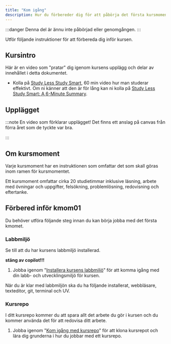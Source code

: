 ```yaml
---
title: "Kom igång" 
description: Hur du förbereder dig för att påbörja det första kursmomentet.
---
```


:::danger
Denna del är ännu inte påbörjad eller genomgången.
:::

Utför följande instruktioner för att förbereda dig inför kursen.



## Kursintro

Här är en video som "pratar" dig igenom kursens upplägg och delar av innehållet i detta dokumentet.

<YouTube
    id="K7F5IVgK1bg"
    caption="Kursintroduktion till kursen webtec med Mikael."
/>



- Kolla på [Study Less Study Smart](https://www.youtube.com/watch?v=IlU-zDU6aQ0), 60 min video hur man studerar effektivt. Om ni känner att den är för lång kan ni kolla på [Study Less Study Smart: A 6-Minute Summary](https://www.youtube.com/watch?v=23Xqu0jXlfs).



## Upplägget

:::note
En video som förklarar upplägget!
Det finns ett anslag på canvas från förra året som de tyckte var bra.

:::



## Om kursmoment

Varje kursmoment har en instruktionen som omfattar det som skall göras inom ramen för kursmomentet.

Ett kursmoment omfattar cirka 20 studietimmar inklusive läsning, arbete med övningar och uppgifter, felsökning, problemlösning, redovisning och eftertanke.



## Förbered inför kmom01

Du behöver utföra följande steg innan du kan börja jobba med det första kmomet.



### Labbmiljö

Se till att du har kursens labbmiljö installerad.


**stäng av copilot!!!**

1. Jobba igenom "[Installera kursens labbmiljö](./laromaterial/labbmiljo)" för att komma igång med din labb- och utvecklingsmiljö för kursen.

När du är klar med labbmiljön ska du ha följande installerat, webbläsare, texteditor, git, terminal och UV.


### Kursrepo

I ditt kursrepo kommer du att spara allt det arbete du gör i kursen och du kommer använda det för att redovisa ditt arbete.

1. Jobba igenom "[Kom igång med kursrepo](./laromaterial/instruktion/kursrepo)" för att klona kursrepot och lära dig grunderna i hur du jobbar med ett kursrepo.
